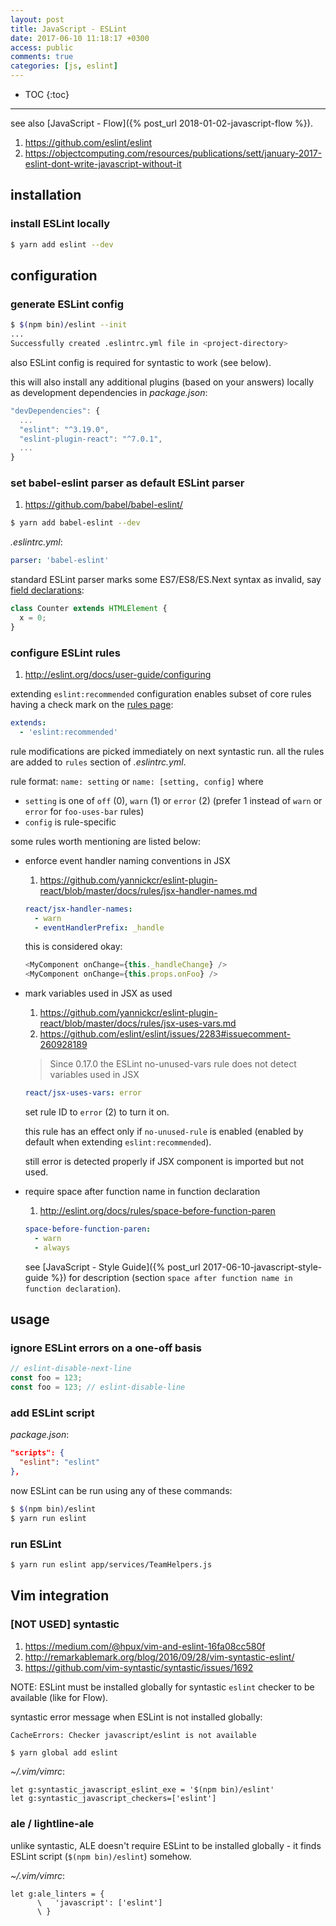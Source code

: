 ```yaml
---
layout: post
title: JavaScript - ESLint
date: 2017-06-10 11:18:17 +0300
access: public
comments: true
categories: [js, eslint]
---
```


<!-- more -->

* TOC
{:toc}
<hr>

see also [JavaScript - Flow]({% post_url 2018-01-02-javascript-flow %}).

1. <https://github.com/eslint/eslint>
2. <https://objectcomputing.com/resources/publications/sett/january-2017-eslint-dont-write-javascript-without-it>

installation
------------

### install ESLint locally

```sh
$ yarn add eslint --dev
```

configuration
-------------

### generate ESLint config

```sh
$ $(npm bin)/eslint --init
...
Successfully created .eslintrc.yml file in <project-directory>
```

also ESLint config is required for syntastic to work (see below).

this will also install any additional plugins (based on your answers)
locally as development dependencies in _package.json_:

```javascript
"devDependencies": {
  ...
  "eslint": "^3.19.0",
  "eslint-plugin-react": "^7.0.1",
  ...
}
```

### set babel-eslint parser as default ESLint parser

1. <https://github.com/babel/babel-eslint/>

```sh
$ yarn add babel-eslint --dev
```

_.eslintrc.yml_:

```yaml
parser: 'babel-eslint'
```

standard ESLint parser marks some ES7/ES8/ES.Next syntax as invalid, say
[field declarations](https://github.com/tc39/proposal-class-fields):

```javascript
class Counter extends HTMLElement {
  x = 0;
}
```

### configure ESLint rules

1. <http://eslint.org/docs/user-guide/configuring>

extending `eslint:recommended` configuration enables subset of core rules
having a check mark on the [rules page](http://eslint.org/docs/rules/):

```yaml
extends:
  - 'eslint:recommended'
```

rule modifications are picked immediately on next syntastic run.
all the rules are added to `rules` section of _.eslintrc.yml_.

rule format: `name: setting` or `name: [setting, config]` where

- `setting` is one of `off` (0), `warn` (1) or `error` (2)
  (prefer 1 instead of `warn` or `error` for `foo-uses-bar` rules)
- `config` is rule-specific

some rules worth mentioning are listed below:

- enforce event handler naming conventions in JSX

  1. <https://github.com/yannickcr/eslint-plugin-react/blob/master/docs/rules/jsx-handler-names.md>

  ```yaml
  react/jsx-handler-names:
    - warn
    - eventHandlerPrefix: _handle
  ```

  this is considered okay:

  ```javascript
  <MyComponent onChange={this._handleChange} />
  <MyComponent onChange={this.props.onFoo} />
  ```

- mark variables used in JSX as used

  1. <https://github.com/yannickcr/eslint-plugin-react/blob/master/docs/rules/jsx-uses-vars.md>
  2. <https://github.com/eslint/eslint/issues/2283#issuecomment-260928189>

  > Since 0.17.0 the ESLint no-unused-vars rule does not detect variables used in JSX

  ```yaml
  react/jsx-uses-vars: error
  ```

  set rule ID to `error` (2) to turn it on.

  this rule has an effect only if `no-unused-rule` is enabled
  (enabled by default when extending `eslint:recommended`).

  still error is detected properly if JSX component is imported but not used.

- require space after function name in function declaration

  1. <http://eslint.org/docs/rules/space-before-function-paren>

  ```yaml
  space-before-function-paren:
    - warn
    - always
  ```

  see [JavaScript - Style Guide]({% post_url 2017-06-10-javascript-style-guide %})
  for description (section `space after function name in function declaration`).

usage
-----

### ignore ESLint errors on a one-off basis

```javascript
// eslint-disable-next-line
const foo = 123;
const foo = 123; // eslint-disable-line
```

### add ESLint script

_package.json_:

```json
"scripts": {
  "eslint": "eslint"
},
```

now ESLint can be run using any of these commands:

```sh
$ $(npm bin)/eslint
$ yarn run eslint
```

### run ESLint

```sh
$ yarn run eslint app/services/TeamHelpers.js
```

Vim integration
---------------

### [NOT USED] syntastic

1. <https://medium.com/@hpux/vim-and-eslint-16fa08cc580f>
2. <http://remarkablemark.org/blog/2016/09/28/vim-syntastic-eslint/>
3. <https://github.com/vim-syntastic/syntastic/issues/1692>

NOTE: ESLint must be installed globally for syntastic
      `eslint` checker to be available (like for Flow).

syntastic error message when ESLint is not installed globally:

```
CacheErrors: Checker javascript/eslint is not available
```

```sh
$ yarn global add eslint
```

_~/.vim/vimrc_:

```vim
let g:syntastic_javascript_eslint_exe = '$(npm bin)/eslint'
let g:syntastic_javascript_checkers=['eslint']
```

### ale / lightline-ale

unlike syntastic, ALE doesn't require ESLint to be installed globally -
it finds ESLint script (`$(npm bin)/eslint`) somehow.

_~/.vim/vimrc_:

```vim
let g:ale_linters = {
      \   'javascript': ['eslint']
      \ }
```
